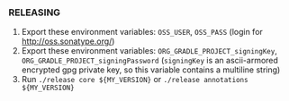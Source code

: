 ### RELEASING

1. Export these environment variables: `OSS_USER`, `OSS_PASS` (login for http://oss.sonatype.org/)
1. Export these environment variables: `ORG_GRADLE_PROJECT_signingKey`, `ORG_GRADLE_PROJECT_signingPassword`
   (`signingKey` is an ascii-armored encrypted gpg private key, so this variable contains a multiline string)
1. Run `./release core ${MY_VERSION}` or `./release annotations ${MY_VERSION}`

